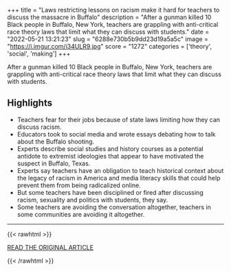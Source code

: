 +++
title = "Laws restricting lessons on racism make it hard for teachers to discuss the massacre in Buffalo"
description = "After a gunman killed 10 Black people in Buffalo, New York, teachers are grappling with anti-critical race theory laws that limit what they can discuss with students."
date = "2022-05-21 13:21:23"
slug = "6288e730b5b9dd23d19a5a5c"
image = "https://i.imgur.com/i34ULR9.jpg"
score = "1272"
categories = ['theory', 'social', 'making']
+++

After a gunman killed 10 Black people in Buffalo, New York, teachers are grappling with anti-critical race theory laws that limit what they can discuss with students.

## Highlights

- Teachers fear for their jobs because of state laws limiting how they can discuss racism.
- Educators took to social media and wrote essays debating how to talk about the Buffalo shooting.
- Experts describe social studies and history courses as a potential antidote to extremist ideologies that appear to have motivated the suspect in Buffalo, Texas.
- Experts say teachers have an obligation to teach historical context about the legacy of racism in America and media literacy skills that could help prevent them from being radicalized online.
- But some teachers have been disciplined or fired after discussing racism, sexuality and politics with students, they say.
- Some teachers are avoiding the conversation altogether, teachers in some communities are avoiding it altogether.

---

{{< rawhtml >}}
  <p class="article-category">
    <a target="_blank" href="https://www.nbcnews.com/news/us-news/buffalo-shooting-teachers-racism-laws-rcna29500">READ THE ORIGINAL ARTICLE</a>
  </p>
{{< /rawhtml >}}

